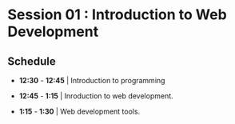 # Session 01 : Introduction to Web Development

## Schedule

- **12:30** - **12:45** | Introduction to programming

- **12:45** - **1:15** | Inroduction to web development.

- **1:15** - **1:30** | Web development tools.
